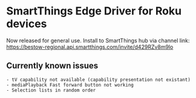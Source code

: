 # SmartThings Edge Driver for Roku devices

Now released for general use.  Install to SmartThings hub via channel link:  https://bestow-regional.api.smartthings.com/invite/d429RZv8m9lo

## Currently known issues
```
- tV capability not available (capability presentation not existant)
- mediaPlayback Fast forward button not working
- Selection lists in random order
```
